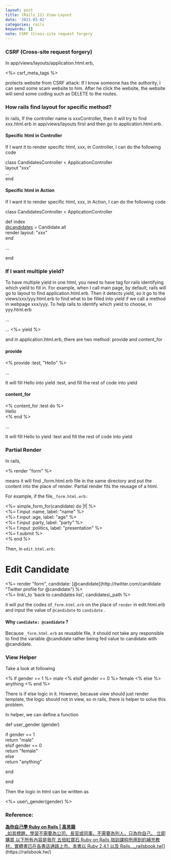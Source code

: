 ```yaml
---
layout: post
title: (Rails_11) View-Layout
date: '2021-03-02'
categories: rails
keywords: []
note: CSRF (Cross-site request forgery
---
```


### CSRF (Cross-site request forgery)

In app/views/layouts/application.html.erb,

<%= csrf\_meta\_tags %>

protects website from CSRF attack: If I know someone has the authority, I can send some scam website to him. After he click the website, the website will send some coding such as DELETE to the routes.

### How rails find layout for specific method?

In rails, If the controller name is xxxController, then it will try to find xxx.html.erb in app/views/layouts first and then go to application.html.erb.

#### Specific html in Controller

If I want it to render specific html, xxx, in Controller, I can do the following code

class CandidatesController < ApplicationController  
  layout "xxx"  
  ...  
end

#### Specific html in Action

If I want it to render specific html, xxx, in Action, I can do the following code

class CandidatesController < ApplicationController  
    
  def index  
    [@candidates](http://twitter.com/candidates "Twitter profile for @candidates") = Candidate.all  
    render layout: "xxx"  
  end

  ...

end

### If I want multiple yield?

To have multiple yield in one html, you need to have tag for rails identifying which yield to fill in. For example, when I call main page, by default, rails will go to layout to find application.html.erb. Then it detects yield, so it go to the views/xxx/yyy.html.erb to find what to be filled into yield if we call a method in webpage xxx/yyy. To help rails to identify which yield to choose, in yyy.html.erb

...  
<title><%= yield :test %></title>  
...  
<%= yield %>

and in application.html.erb, there are two method: provide and content\_for

#### provide

<% provide :test, "Hello" %>

...

It will fill Hello into yield :test, and fill the rest of code into yield

#### content\_for

<% content\_for :test do %>  
Hello  
<% end %>

...

It will fill Hello to yield :test and fill the rest of code into yield

### Partial Render

In rails,

<% render "form" %>

means it will find \_form.html.erb file in the same directory and put the content into the place of render. Partial render fits the reusage of a html.

For example, if the file,`_form.html.erb:`

<%= simple\_form\_for(candidate) do |f| %>  
  <%= f.input :name, label: "name" %>  
  <%= f.input :age, label: "age" %>  
  <%= f.input :party, label: "party" %>  
  <%= f.input :politics, label: "presentation" %>  
  <%= f.submit %>  
<% end %>

Then, in `edit.html.erb:`

<h1>Edit Candidate</h1>  
<%= render "form", candidate: [@candidate](http://twitter.com/candidate "Twitter profile for @candidate") %>  
<br />  
<%= link\_to 'back to candidates list', candidates\_path %>

it will put the codes of`_form.html.erb` on the place of `render` in edit.html.erb and input the value of `@candidate` to `candidate` .

#### Why `candidate: @candidate` ?

Because `_form.html.erb` as reusable file, it should not take any responsible to find the variable @candidate rather being fed value to candidate with @candidate.

### View Helper

Take a look at following

<tr>  
  <td>  
   <% if gender == 1 %>  
     male  
   <% elsif gender == 0 %>  
     female  
   <% else %>  
     anything  
   <% end %>    
  </td>  
</tr>

There is if else logic in it. However, because view should just render template, the logic should not in view, so in rails, there is helper to solve this problem.

In helper, we can define a function

def user\_gender (gender)

  if gender == 1  
    return "male"  
  elsif gender == 0  
    return "female"  
  else  
    return "anything"

  end

end

Then the logic in html can be written as

<tr>  
  <td>  
   <%= user\_gender(gender) %>  
  </td>  
</tr>

### Reference:

[**為你自己學 Ruby on Rails | 高見龍**  
_如其標題，學習不需要為公司、長官或同事，不需要為別人，只為你自己。 立即購買 以下所有內容是我在 五倍紅寶石 Ruby on Rails 培訓課程所用到的補充教材，實體書已在各書店通路上市。本書以 Ruby 2.4.1 以及 Rails…_railsbook.tw](https://railsbook.tw/ "https://railsbook.tw/")[](https://railsbook.tw/)